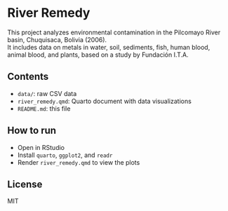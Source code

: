
# River Remedy

This project analyzes environmental contamination in the Pilcomayo River basin, Chuquisaca, Bolivia (2006).  
It includes data on metals in water, soil, sediments, fish, human blood, animal blood, and plants, based on a study by Fundación I.T.A.  

## Contents

- `data/`: raw CSV data  
- `river_remedy.qmd`: Quarto document with data visualizations  
- `README.md`: this file

## How to run

- Open in RStudio
- Install `quarto`, `ggplot2`, and `readr`
- Render `river_remedy.qmd` to view the plots

## License

MIT
